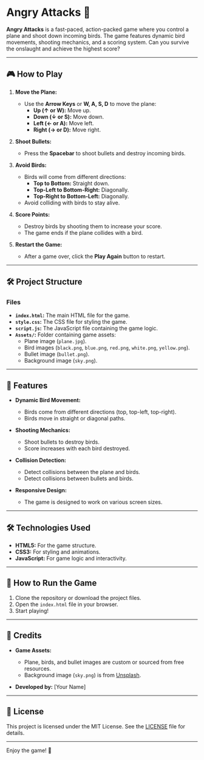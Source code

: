 # Angry Attacks 🚀

**Angry Attacks** is a fast-paced, action-packed game where you control a plane and shoot down incoming birds. The game features dynamic bird movements, shooting mechanics, and a scoring system. Can you survive the onslaught and achieve the highest score?

---

## 🎮 How to Play

1. **Move the Plane:**
   - Use the **Arrow Keys** or **W, A, S, D** to move the plane:
     - **Up (↑ or W):** Move up.
     - **Down (↓ or S):** Move down.
     - **Left (← or A):** Move left.
     - **Right (→ or D):** Move right.

2. **Shoot Bullets:**
   - Press the **Spacebar** to shoot bullets and destroy incoming birds.

3. **Avoid Birds:**
   - Birds will come from different directions:
     - **Top to Bottom:** Straight down.
     - **Top-Left to Bottom-Right:** Diagonally.
     - **Top-Right to Bottom-Left:** Diagonally.
   - Avoid colliding with birds to stay alive.

4. **Score Points:**
   - Destroy birds by shooting them to increase your score.
   - The game ends if the plane collides with a bird.

5. **Restart the Game:**
   - After a game over, click the **Play Again** button to restart.

---

## 🛠️ Project Structure

### Files
- **`index.html`:** The main HTML file for the game.
- **`style.css`:** The CSS file for styling the game.
- **`script.js`:** The JavaScript file containing the game logic.
- **`Assets/`:** Folder containing game assets:
  - Plane image (`plane.jpg`).
  - Bird images (`black.png`, `blue.png`, `red.png`, `white.png`, `yellow.png`).
  - Bullet image (`bullet.png`).
  - Background image (`sky.png`).

---

## 🚀 Features

- **Dynamic Bird Movement:**
  - Birds come from different directions (top, top-left, top-right).
  - Birds move in straight or diagonal paths.

- **Shooting Mechanics:**
  - Shoot bullets to destroy birds.
  - Score increases with each bird destroyed.

- **Collision Detection:**
  - Detect collisions between the plane and birds.
  - Detect collisions between bullets and birds.

- **Responsive Design:**
  - The game is designed to work on various screen sizes.

---

## 🛠️ Technologies Used

- **HTML5:** For the game structure.
- **CSS3:** For styling and animations.
- **JavaScript:** For game logic and interactivity.

---

## 🎯 How to Run the Game

1. Clone the repository or download the project files.
2. Open the `index.html` file in your browser.
3. Start playing!

---

## 📝 Credits

- **Game Assets:**
  - Plane, birds, and bullet images are custom or sourced from free resources.
  - Background image (`sky.png`) is from [Unsplash](https://unsplash.com/).

- **Developed by:** [Your Name]

---

## 📜 License

This project is licensed under the MIT License. See the [LICENSE](LICENSE) file for details.

---

Enjoy the game! 🚀
